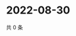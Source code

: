 # 2022-08-30

共 0 条

<!-- BEGIN WEIBO -->
<!-- 最后更新时间 Tue Aug 30 2022 20:13:01 GMT+0800 (China Standard Time) -->

<!-- END WEIBO -->
